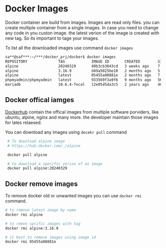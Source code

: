 # Docker Images

Docker container are build from images. Images are read only files. you can create multiple container from a single images. In case you need to change any code in you custon image. the latest verion of the image is created with new tag. So its important to tage your images. 

To list all the downloaded images use command `docker images`
``` bash
sa**@saf***:~/***/docker_prj/docker$ docker images
REPOSITORY              TAG            IMAGE ID       CREATED        SIZE
alpine                  20240329       49b3cb3043cd   3 weeks ago    7.74MB
alpine                  3.16.9         d49a5025be10   2 months ago   5.54MB
alpine                  latest         05455a08881e   2 months ago   7.38MB
phpmyadmin/phpmyadmin   latest         933569f3a9f6   9 months ago   562MB
mariadb                 10.6.4-focal   12e05d5da3c5   2 years ago    409MB
```

## Docker offical iamges

[Dockerhub](https://hub.docker.com) contain the offical images from multiple software porviders, like ubuntu, alpine, nginx and many more. the developer maintain those images for lates relaesed.

You can download any images using `docekr pull` command
```bash
 # To download alpine image
 # https://hub.docker.com/_/alpine

 docker pull alpine

 # to download a specific verion of an image
 docker pull alpine:20240329
```

## Docker remove images

To remove docker old or unwanted images you can use `docker rmi` command.

``` bash
# to remove latest image by name
docker rmi alpine

# to remve spcific images with tag
docker rmi alpine:3.16.9

# it best to remove images using image id
docker rmi 05455a08881e
```


